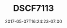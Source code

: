 ---
title: DSCF7113
date: 2017-05-07T16:24:23-07:00
draft: false
location: Red Rock Canyon, NV
img_url: https://d17enza3bfujl8.cloudfront.net/DSCF7113.jpg
original_fn: ""
tags:
- Red Rock Canyon, NV
- Daniel
- climbing

---
